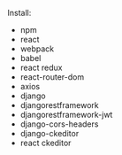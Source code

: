 Install:
- npm
- react
- webpack
- babel
- react redux
- react-router-dom
- axios
- django
- djangorestframework
- djangorestframework-jwt
- django-cors-headers
- django-ckeditor
- react ckeditor
